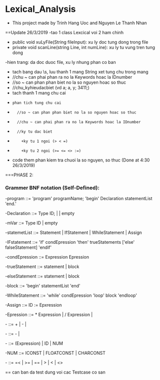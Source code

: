 # Lexical_Analysis
- This project made by Trinh Hang Uoc and Nguyen Le Thanh Nhan

==Update 26/3/2019
-tao 1 class Lexcical voi 2 ham chinh
-    public void xuLyFile(String fileInput): xu ly doc tung dong trong file
-    private void scanLine(string Line, int numLine): xu ly tu vung tren tung dong

-hien trang: da doc duoc file, xu ly nhung phan co ban

- tach bang dau \\s, luu thanh 1 mang String xet tung chu trong mang
-  //chu ~ can phai phan ra no la Keywords hoac la IDnumber
-  //so ~ can phan phan biet no la so nguyen hoac so thuc
-  //chu_kyhieudacbiet (vd a; a, y; 3411;)
- tach thanh 1 mang chu cai
-     phan tich tung chu cai
-       //so ~ can phan phan biet no la so nguyen hoac so thuc
-       //chu ~ can phai phan ra no la Keywords hoac la IDnumber
-       //ky tu dac biet
-         +ky tu 1 ngoi (> < =)
-         +ky tu 2 ngoi (>= <= <> :=)
- code them phan kiem tra chuoi la so nguyen, so thuc (Done at 4:30 26/3/2019)


===PHASE 2:
### Grammer BNF notation (Self-Defined):
-program ::= 'program' programName; 'begin' Declaration statementList 'end.'

-Declaration ::= Type ID; | <mVar> | empty
  
-mVar ::= Type ID | empty

-statemetList ::= Statement | IfStatement | WhileStatement | Assign

-IFstatement ::= 'if' condEpression 'then' trueStatements ['else' falseStatement] 'endif'

-condEpression ::= Expression <RO> Epression
  
-trueStatement ::= statement | block

-elseStatement ::= statement | block

-block ::=  'begin' statementList 'end'

-WhileStatement ::= 'while' condEpression 'loop' block 'endloop'

-Assign ::= ID := Epxression

-Epression ::= <T> * Expression | <T> / Expression | <T>
  
-<T> ::= <F> + <T> | <F> - <T> | <F>
  
-<F> ::= -<F> | <R>
  
-<R> ::= (Expression) | ID | NUM
  
-NUM ::= ICONST | FLOATCONST | CHARCONST

-<RO> ::= =< | >= | == | > | < | <>

== can ban da test dung voi cac Testcase co san

